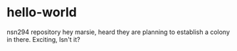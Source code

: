 # hello-world
nsn294 repository
hey marsie,
heard they are planning to establish a colony in there. 
Exciting, Isn't it?
